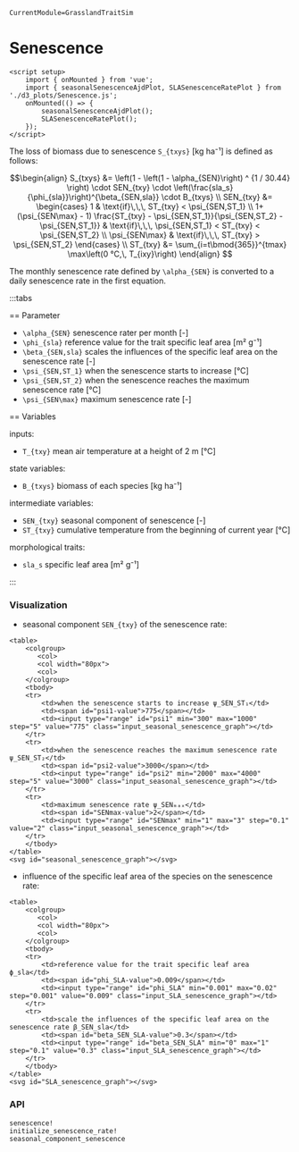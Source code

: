 ```@meta
CurrentModule=GrasslandTraitSim
```

# Senescence

```@raw html
<script setup>
    import { onMounted } from 'vue';
    import { seasonalSenescenceAjdPlot, SLASenescenceRatePlot } from './d3_plots/Senescence.js';
    onMounted(() => { 
        seasonalSenescenceAjdPlot(); 
        SLASenescenceRatePlot();
    });
</script>
```

The loss of biomass due to senescence ``S_{txys}`` [kg ha⁻¹] is defined as follows:

```math
\begin{align}
S_{txys} &= \left(1 - \left(1 - \alpha_{SEN}\right) ^ {1 / 30.44} \right) \cdot SEN_{txy} \cdot \left(\frac{sla_s}{\phi_{sla}}\right)^{\beta_{SEN,sla}}  \cdot B_{txys} \\
SEN_{txy} &= 
    \begin{cases}
    1  & \text{if}\,\,\, ST_{txy} < \psi_{SEN,ST_1} \\
    1+(\psi_{SEN\max} - 1) \frac{ST_{txy} - \psi_{SEN,ST_1}}{\psi_{SEN,ST_2} - \psi_{SEN,ST_1}} & 
        \text{if}\,\,\, \psi_{SEN,ST_1} < ST_{txy} < \psi_{SEN,ST_2} \\
    \psi_{SEN\max}  & \text{if}\,\,\, ST_{txy} > \psi_{SEN,ST_2}
    \end{cases} \\
ST_{txy} &= \sum_{i=t\bmod{365}}^{tmax} \max\left(0 °C,\, T_{ixy}\right)
\end{align}

```

The monthly senescence rate defined by ``\alpha_{SEN}`` is converted to a daily senescence rate in the first equation.

:::tabs

== Parameter

- ``\alpha_{SEN}`` senescence rater per month [-]
- ``\phi_{sla}`` reference value for the trait specific leaf area [m² g⁻¹]
- ``\beta_{SEN,sla}`` scales the influences of the specific leaf area on the senescence rate [-]
- ``\psi_{SEN,ST_1}`` when the senescence starts to increase [°C]
- ``\psi_{SEN,ST_2}`` when the senescence reaches the maximum senescence rate [°C]
- ``\psi_{SEN\max}`` maximum senescence rate [-]

== Variables

inputs:
- ``T_{txy}`` mean air temperature at a height of 2 m [°C]

state variables:
- ``B_{txys}`` biomass of each species [kg ha⁻¹]

intermediate variables:
- ``SEN_{txy}`` seasonal component of senescence [-]
- ``ST_{txy}`` cumulative temperature from the beginning of current year [°C]

morphological traits:
- ``sla_s`` specific leaf area [m² g⁻¹]

:::


### Visualization

- seasonal component ``SEN_{txy}`` of the senescence rate:

```@raw html
<table>
    <colgroup>
       <col>
       <col width="80px">
       <col>
    </colgroup>
    <tbody>
    <tr>
        <td>when the senescence starts to increase ψ_SEN_ST₁</td>
        <td><span id="psi1-value">775</span></td>
        <td><input type="range" id="psi1" min="300" max="1000" step="5" value="775" class="input_seasonal_senescence_graph"></td>
    </tr>
    <tr>
        <td>when the senescence reaches the maximum senescence rate ψ_SEN_ST₂</td>
        <td><span id="psi2-value">3000</span></td>
        <td><input type="range" id="psi2" min="2000" max="4000" step="5" value="3000" class="input_seasonal_senescence_graph"></td>
    </tr>
    <tr>
        <td>maximum senescence rate ψ_SENₘₐₓ</td>
        <td><span id="SENmax-value">2</span></td>
        <td><input type="range" id="SENmax" min="1" max="3" step="0.1" value="2" class="input_seasonal_senescence_graph"></td>
    </tr>
    </tbody>
</table>
<svg id="seasonal_senescence_graph"></svg>
```

- influence of the specific leaf area of the species on the senescence rate:

```@raw html
<table>
    <colgroup>
       <col>
       <col width="80px">
       <col>
    </colgroup>
    <tbody>
    <tr>
        <td>reference value for the trait specific leaf area ϕ_sla</td>
        <td><span id="phi_SLA-value">0.009</span></td>
        <td><input type="range" id="phi_SLA" min="0.001" max="0.02" step="0.001" value="0.009" class="input_SLA_senescence_graph"></td>
    </tr>
    <tr>
        <td>scale the influences of the specific leaf area on the senescence rate β_SEN_sla</td>
        <td><span id="beta_SEN_SLA-value">0.3</span></td>
        <td><input type="range" id="beta_SEN_SLA" min="0" max="1" step="0.1" value="0.3" class="input_SLA_senescence_graph"></td>
    </tr>
    </tbody>
</table>
<svg id="SLA_senescence_graph"></svg>
```

### API

```@docs
senescence!
initialize_senescence_rate!
seasonal_component_senescence
```